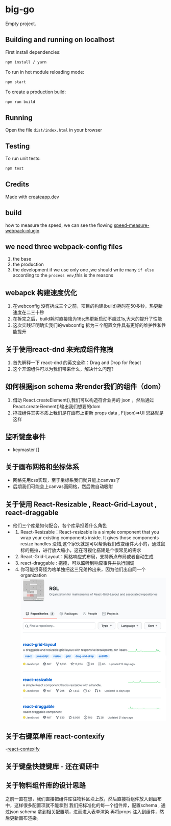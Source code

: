 # big-go

Empty project.

## Building and running on localhost

First install dependencies:

```sh
npm install / yarn
```

To run in hot module reloading mode:

```sh
npm start
```

To create a production build:

```sh
npm run build
```

## Running

Open the file `dist/index.html` in your browser

## Testing

To run unit tests:

```sh
npm test
```

## Credits

Made with [createapp.dev](https://createapp.dev/)

## build
how to measure the speed, we can see the flowing [speed-measure-webpack-plugin](https://github.com/stephencookdev/speed-measure-webpack-plugin)

## we need three webpack-config files 
1. the base 
2. the production
3. the development
if we use only one ,we should write many `if else` according to the `process env`,this is the reasons

## webapck 构建速度优化
1. 在webconfig 没有拆成三个之前，项目的构建(build)耗时在50多秒，热更新速度在二三十秒
2. 在拆完之后，build耗时直接降为16s;热更新启动不超过1s,大大的提升了性能
3. 这次实践证明确实我们的webconfig 拆为三个配置文件具有更好的维护性和性能提升
   

## 关于使用react-dnd 来完成组件拖拽
1. 首先解释一下 react-dnd 的英文全称：Drag and Drop for React
2. 这个开源组件可以为我们带来什么，解决什么问题?

## 如何根据json schema 来render我们的组件（dom）
1. 借助 React.createElement(),我们可以构造符合业务的 json ，然后通过React.createElement()输出我们想要的dom
2. 拖拽组件其实本质上我们是在画布上更新 props data , F(json)=>UI 思路就是这样

## 监听键盘事件
- keymaster []

## 关于画布网格和坐标体系
- 网格先用css实现，至于坐标系我们就只能上canvas了
- 后期我们可能会上canvas画网格，然后做自动吸附

## 关于使用 React-Resizable , React-Grid-Layout , react-draggable
- 他们三个库是如何配合，各个库承担着什么角色
- 1. React-Resizable：React-resizable is a simple component that you wrap your existing components inside. It gives those components resize handles
     没错,这个家伙就是可以帮助我们改变组件大小的，通过鼠标的拖拉，进行放大缩小，这在可视化搭建是个很常见的需求
- 2. React-Grid-Layout：网格响应式布局，支持断点布局或者自动生成
- 3. react-draggable : 拖拽，可以监听到响应事件并执行回调
- 4. 你可能很奇怪为啥单独把这三兄弟拎出来，因为他们出自同一个organization ![Alt](./src/asset/img/GPL.jpg)

## 关于右键菜单库 react-contexify 
-[react-contexify](https://github.com/fkhadra/react-contexify)

## 关于键盘快捷键库 - 还在调研中

## 关于物料组件库的设计思路
之前一直在想，我们直接把组件库往物料区块上放，然后直接将组件放入到画布中，这样很多配置项就不能拿到
我们把标准化的每一个组件库，配置schema , 通过json schema 拿到相关配置项，进而进入表单渲染
再将props 注入到组件，然后更新画布渲染。